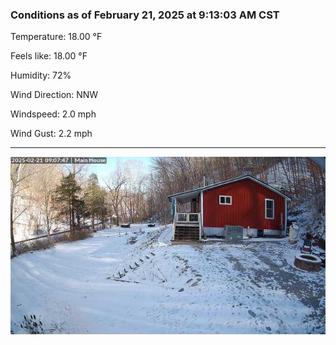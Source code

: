 ### Conditions as of February 21, 2025 at 9:13:03 AM CST 

Temperature: 18.00 &deg;F

Feels like: 18.00 &deg;F

Humidity: 72%

Wind Direction: NNW

Windspeed: 2.0 mph

Wind Gust: 2.2 mph

---

<img src="./images/latest.jpeg"/>


